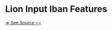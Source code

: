 # Lion Input Iban Features

[=> See Source <=](../../../docs/components/inputs/input-iban/features.md)
